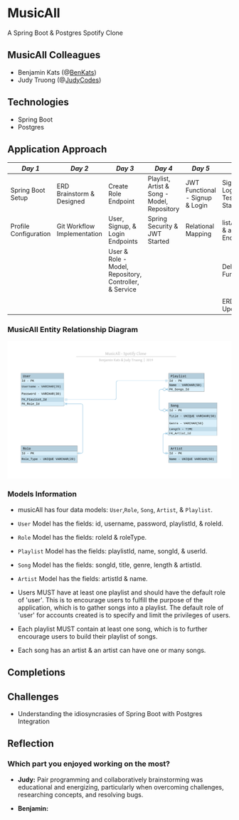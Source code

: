 # MusicAll
A Spring Boot & Postgres Spotify Clone

## MusicAll Colleagues 
- Benjamin Kats (@<a href = "https://github.com/BenKats">BenKats</a>)
- Judy Truong (@<a href="https://https://github.com/judycodes">JudyCodes</a>)

## Technologies
- Spring Boot
- Postgres
  
## Application Approach

_Day 1_ | _Day 2_ | _Day 3_ | _Day 4_ | _Day 5_ | _Day 6_ |
--- | --- | --- | --- | --- | --- |
Spring Boot Setup | ERD Brainstorm & Designed | Create Role Endpoint | Playlist, Artist & Song - Model, Repository | JWT Functional - Signup & Login | Signup & Login Testing Started
Profile Configuration | Git Workflow Implementation | User, Signup, & Login Endpoints | Spring Security & JWT Started | Relational Mapping | listAllSongs & addSong Endpoint
    |     | User & Role - Model, Repository, Controller, & Service | | | Delete User Functionality | Default UserRole For signup
    |     
    |     |     |     |  | ERD Design Update |     
        
### MusicAll Entity Relationship Diagram
<img alt = "MusicAll ERD" src="imgs/MusicAll_ERD_final.png"/><br/>

### Models Information
- musicAll has four data models: `User`,`Role`, `Song`, `Artist`, & `Playlist`.
- `User` Model has the fields: id, username, password, playlistId, & roleId.
- `Role` Model has the fields: roleId & roleType.
- `Playlist` Model has the fields: playlistId, name, songId, & userId. 
- `Song` Model has the fields: songId, title, genre, length & artistId.
- `Artist` Model has the fields: artistId & name.

- Users MUST have at least one playlist and should have the default role of 'user'. This is to encourage users to fulfill the purpose of the application, which is to gather songs into a playlist. The default role of 'user' for accounts created is to specify and limit the privileges of users. 
- Each playlist MUST contain at least one song, which is to further encourage users to build their playlist of songs. 
- Each song has an artist & an artist can have one or many songs.   
 
## Completions

## Challenges
- Understanding the idiosyncrasies of Spring Boot with Postgres Integration

## Reflection 
### Which part you enjoyed working on the most?
- **Judy:** Pair programming and collaboratively brainstorming was educational and energizing, particularly when overcoming challenges, researching concepts, and resolving bugs. 

- **Benjamin:**

